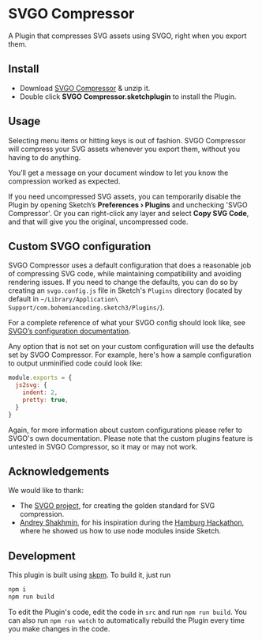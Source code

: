 # SVGO Compressor

A Plugin that compresses SVG assets using SVGO, right when you export them.

## Install

- Download [SVGO Compressor](https://github.com/sketch-hq/svgo-compressor/releases/latest/download/SVGO.Compressor.sketchplugin.zip) & unzip it.
- Double click **SVGO Compressor.sketchplugin** to install the Plugin.

## Usage

Selecting menu items or hitting keys is out of fashion. SVGO Compressor will compress your SVG assets whenever you export them, without you having to do anything.

You’ll get a message on your document window to let you know the compression worked as expected.

If you need uncompressed SVG assets, you can temporarily disable the Plugin by opening Sketch’s **Preferences › Plugins** and unchecking 'SVGO Compressor'. Or you can right-click any layer and select **Copy SVG Code**, and that will give you the original, uncompressed code.

## Custom SVGO configuration

SVGO Compressor uses a default configuration that does a reasonable job of compressing SVG code, while maintaining compatibility and avoiding rendering issues. If you need to change the defaults, you can do so by creating an `svgo.config.js` file in Sketch's `Plugins` directory (located by default in `~/Library/Application\ Support/com.bohemiancoding.sketch3/Plugins/`).

For a complete reference of what your SVGO config should look like, see [SVGO’s configuration documentation](https://github.com/svg/svgo#configuration).

Any option that is not set on your custom configuration will use the defaults set by SVGO Compressor. For example, here's how a sample configuration to output unminified code could look like:

```javascript
module.exports = {
  js2svg: {
    indent: 2,
    pretty: true,
  }
}
```

Again, for more information about custom configurations please refer to SVGO's own documentation. Please note that the custom plugins feature is untested in SVGO Compressor, so it may or may not work.

## Acknowledgements

We would like to thank:

- The [SVGO project](https://github.com/svg/svgo), for creating the golden standard for SVG compression.
- [Andrey Shakhmin](https://github.com/turbobabr), for his inspiration during the [Hamburg Hackathon](http://designtoolshackday.com), where he showed us how to use node modules inside Sketch.

## Development

This plugin is built using [skpm](https://github.com/skpm/skpm). To build it, just run

```bash
npm i
npm run build
```

To edit the Plugin's code, edit the code in `src` and run `npm run build`. You can also run `npm run watch` to automatically rebuild the Plugin every time you make changes in the code.
